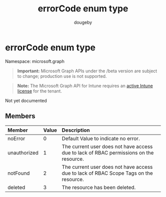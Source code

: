 ﻿---
title: "errorCode enum type"
description: "Not yet documented"
author: "dougeby"
localization_priority: Normal
ms.prod: "intune"
doc_type: enumPageType
---

# errorCode enum type

Namespace: microsoft.graph

> **Important:** Microsoft Graph APIs under the /beta version are subject to change; production use is not supported.

> **Note:** The Microsoft Graph API for Intune requires an [active Intune license](https://go.microsoft.com/fwlink/?linkid=839381) for the tenant.

Not yet documented

## Members

| Member       | Value | Description                                                                            |
| :----------- | :---- | :------------------------------------------------------------------------------------- |
| noError      | 0     | Default Value to indicate no error.                                                    |
| unauthorized | 1     | The current user does not have access due to lack of RBAC permissions on the resource. |
| notFound     | 2     | The current user does not have access due to lack of RBAC Scope Tags on the resource.  |
| deleted      | 3     | The resource has been deleted.                                                         |
